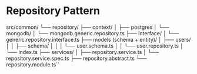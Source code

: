 # Repository Pattern


src/common/
└── repository/
    ├── context/
    │   ├── postgres
    │   └── mongodb/
    │       └── mongodb.generic.repository.ts
    ├── interface/
    │   └── generic.repository.interface.ts
    ├── models (schema + entity)/
    │   ├── users/
    │   │   ├── schema/
    │   │   │   └── user.schema.ts
    │   │   └── user.repository.ts
    │   └── index.ts
    ├── services/
    │   ├── repository.service.ts
    │   └── repository.service.spec.ts
    ├── repository.abstract.ts
    └── repository.module.ts``
